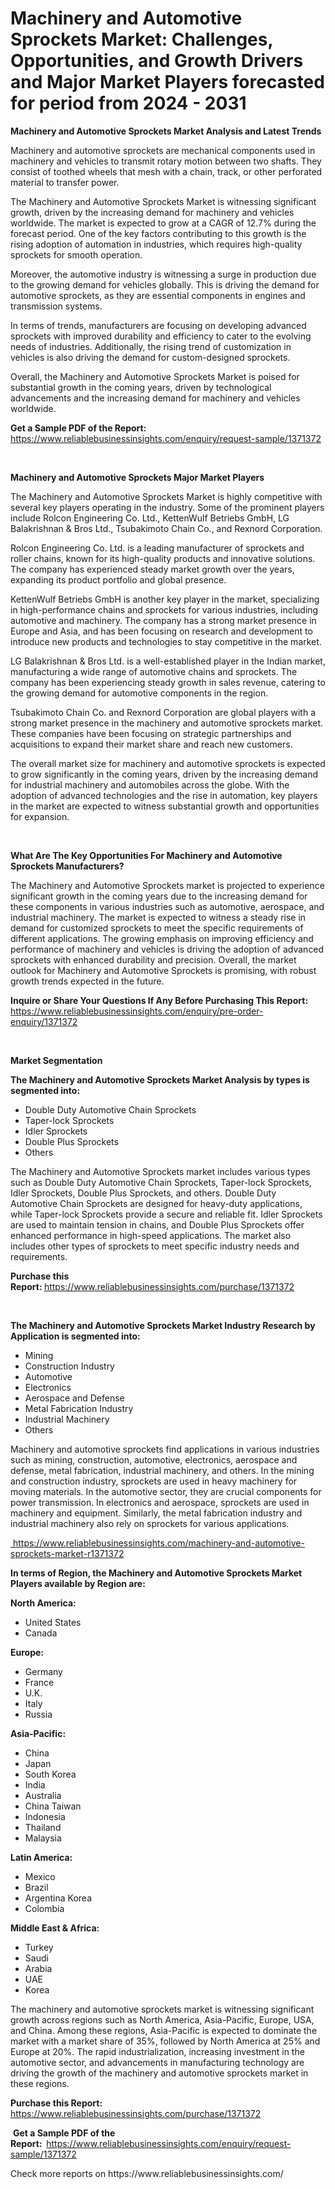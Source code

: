 <p><h1>Machinery and Automotive Sprockets Market: Challenges, Opportunities, and Growth Drivers and Major Market Players forecasted for period from 2024 - 2031</h1></p><p><strong>Machinery and Automotive Sprockets Market Analysis and Latest Trends</strong></p>
<p><p>Machinery and automotive sprockets are mechanical components used in machinery and vehicles to transmit rotary motion between two shafts. They consist of toothed wheels that mesh with a chain, track, or other perforated material to transfer power.</p><p>The Machinery and Automotive Sprockets Market is witnessing significant growth, driven by the increasing demand for machinery and vehicles worldwide. The market is expected to grow at a CAGR of 12.7% during the forecast period. One of the key factors contributing to this growth is the rising adoption of automation in industries, which requires high-quality sprockets for smooth operation.</p><p>Moreover, the automotive industry is witnessing a surge in production due to the growing demand for vehicles globally. This is driving the demand for automotive sprockets, as they are essential components in engines and transmission systems.</p><p>In terms of trends, manufacturers are focusing on developing advanced sprockets with improved durability and efficiency to cater to the evolving needs of industries. Additionally, the rising trend of customization in vehicles is also driving the demand for custom-designed sprockets.</p><p>Overall, the Machinery and Automotive Sprockets Market is poised for substantial growth in the coming years, driven by technological advancements and the increasing demand for machinery and vehicles worldwide.</p></p>
<p><strong>Get a Sample PDF of the Report:&nbsp;</strong> <a href="https://www.reliablebusinessinsights.com/enquiry/request-sample/1371372">https://www.reliablebusinessinsights.com/enquiry/request-sample/1371372</a></p>
<p>&nbsp;</p>
<p><strong>Machinery and Automotive Sprockets Major Market Players</strong></p>
<p><p>The Machinery and Automotive Sprockets Market is highly competitive with several key players operating in the industry. Some of the prominent players include Rolcon Engineering Co. Ltd., KettenWulf Betriebs GmbH, LG Balakrishnan & Bros Ltd., Tsubakimoto Chain Co., and Rexnord Corporation. </p><p>Rolcon Engineering Co. Ltd. is a leading manufacturer of sprockets and roller chains, known for its high-quality products and innovative solutions. The company has experienced steady market growth over the years, expanding its product portfolio and global presence.</p><p>KettenWulf Betriebs GmbH is another key player in the market, specializing in high-performance chains and sprockets for various industries, including automotive and machinery. The company has a strong market presence in Europe and Asia, and has been focusing on research and development to introduce new products and technologies to stay competitive in the market.</p><p>LG Balakrishnan & Bros Ltd. is a well-established player in the Indian market, manufacturing a wide range of automotive chains and sprockets. The company has been experiencing steady growth in sales revenue, catering to the growing demand for automotive components in the region.</p><p>Tsubakimoto Chain Co. and Rexnord Corporation are global players with a strong market presence in the machinery and automotive sprockets market. These companies have been focusing on strategic partnerships and acquisitions to expand their market share and reach new customers.</p><p>The overall market size for machinery and automotive sprockets is expected to grow significantly in the coming years, driven by the increasing demand for industrial machinery and automobiles across the globe. With the adoption of advanced technologies and the rise in automation, key players in the market are expected to witness substantial growth and opportunities for expansion.</p></p>
<p>&nbsp;</p>
<p><strong>What Are The Key Opportunities For Machinery and Automotive Sprockets Manufacturers?</strong></p>
<p><p>The Machinery and Automotive Sprockets market is projected to experience significant growth in the coming years due to the increasing demand for these components in various industries such as automotive, aerospace, and industrial machinery. The market is expected to witness a steady rise in demand for customized sprockets to meet the specific requirements of different applications. The growing emphasis on improving efficiency and performance of machinery and vehicles is driving the adoption of advanced sprockets with enhanced durability and precision. Overall, the market outlook for Machinery and Automotive Sprockets is promising, with robust growth trends expected in the future.</p></p>
<p><strong>Inquire or Share Your Questions If Any Before Purchasing This Report:</strong> <a href="https://www.reliablebusinessinsights.com/enquiry/pre-order-enquiry/1371372">https://www.reliablebusinessinsights.com/enquiry/pre-order-enquiry/1371372</a></p>
<p>&nbsp;</p>
<p><strong>Market Segmentation</strong></p>
<p><strong>The Machinery and Automotive Sprockets Market Analysis by types is segmented into:</strong></p>
<p><ul><li>Double Duty Automotive Chain Sprockets</li><li>Taper-lock Sprockets</li><li>Idler Sprockets</li><li>Double Plus Sprockets</li><li>Others</li></ul></p>
<p><p>The Machinery and Automotive Sprockets market includes various types such as Double Duty Automotive Chain Sprockets, Taper-lock Sprockets, Idler Sprockets, Double Plus Sprockets, and others. Double Duty Automotive Chain Sprockets are designed for heavy-duty applications, while Taper-lock Sprockets provide a secure and reliable fit. Idler Sprockets are used to maintain tension in chains, and Double Plus Sprockets offer enhanced performance in high-speed applications. The market also includes other types of sprockets to meet specific industry needs and requirements.</p></p>
<p><strong>Purchase this Report:&nbsp;</strong><a href="https://www.reliablebusinessinsights.com/purchase/1371372">https://www.reliablebusinessinsights.com/purchase/1371372</a></p>
<p>&nbsp;</p>
<p><strong>The Machinery and Automotive Sprockets Market Industry Research by Application is segmented into:</strong></p>
<p><ul><li>Mining</li><li>Construction Industry</li><li>Automotive</li><li>Electronics</li><li>Aerospace and Defense</li><li>Metal Fabrication Industry</li><li>Industrial Machinery</li><li>Others</li></ul></p>
<p><p>Machinery and automotive sprockets find applications in various industries such as mining, construction, automotive, electronics, aerospace and defense, metal fabrication, industrial machinery, and others. In the mining and construction industry, sprockets are used in heavy machinery for moving materials. In the automotive sector, they are crucial components for power transmission. In electronics and aerospace, sprockets are used in machinery and equipment. Similarly, the metal fabrication industry and industrial machinery also rely on sprockets for various applications.</p></p>
<p><a href="https://www.reliablebusinessinsights.com/machinery-and-automotive-sprockets-market-r1371372">&nbsp;https://www.reliablebusinessinsights.com/machinery-and-automotive-sprockets-market-r1371372</a></p>
<p><strong>In terms of Region, the Machinery and Automotive Sprockets Market Players available by Region are:</strong></p>
<p>
    <p> <strong> North America: </strong>
        <ul>
            <li>United States</li>
            <li>Canada</li>
        </ul>
        </p> 
    <p> <strong> Europe: </strong>
        <ul>
            <li>Germany</li>
            <li>France</li>
            <li>U.K.</li>
            <li>Italy</li>
            <li>Russia</li>
        </ul>
        </p> 
    <p> <strong> Asia-Pacific: </strong>
        <ul>
            <li>China</li>
            <li>Japan</li>
            <li>South Korea</li>
            <li>India</li>
            <li>Australia</li>
            <li>China Taiwan</li>
            <li>Indonesia</li>
            <li>Thailand</li>
            <li>Malaysia</li>
        </ul>
        </p> 
    <p> <strong> Latin America: </strong>
        <ul>
            <li>Mexico</li>
            <li>Brazil</li>
            <li>Argentina Korea</li>
            <li>Colombia</li>
        </ul>
        </p> 
    <p> <strong> Middle East & Africa: </strong>
        <ul>
            <li>Turkey</li>
            <li>Saudi</li>
            <li>Arabia</li>
            <li>UAE</li>
            <li>Korea</li>
        </ul>
    </p>
    </p>
<p><p>The machinery and automotive sprockets market is witnessing significant growth across regions such as North America, Asia-Pacific, Europe, USA, and China. Among these regions, Asia-Pacific is expected to dominate the market with a market share of 35%, followed by North America at 25% and Europe at 20%. The rapid industrialization, increasing investment in the automotive sector, and advancements in manufacturing technology are driving the growth of the machinery and automotive sprockets market in these regions.</p></p>
<p><strong>Purchase this Report: </strong><a href="https://www.reliablebusinessinsights.com/purchase/1371372">https://www.reliablebusinessinsights.com/purchase/1371372</a></p>
<p>&nbsp;<strong>Get a Sample PDF of the Report:&nbsp;&nbsp;</strong><a href="https://www.reliablebusinessinsights.com/enquiry/request-sample/1371372">https://www.reliablebusinessinsights.com/enquiry/request-sample/1371372</a></p>
<p><strong></strong></p>
<p>Check more reports on https://www.reliablebusinessinsights.com/</p>